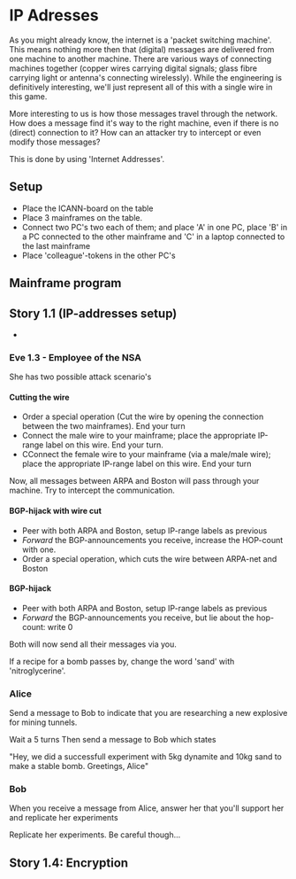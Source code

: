 # IP Adresses

As you might already know, the internet is a 'packet switching machine'.
This means nothing more then that (digital) messages are delivered from one machine to another machine. There are various ways of connecting machines together (copper wires carrying digital signals; glass fibre carrying light or antenna's connecting wirelessly). While the engineering is definitively interesting, we'll just represent all of this with a single wire in this game.

More interesting to us is how those messages travel through the network. How does a message find it's way to the right machine, even if there is no (direct) connection to it? How can an attacker try to intercept or even modify those messages?

This is done by using 'Internet Addresses'. 

## Setup

- Place the ICANN-board on the table
- Place 3 mainframes on the table. 
- Connect two PC's two each of them; and place 'A' in one PC, place 'B' in a PC connected to the other mainframe and 'C' in a laptop connected to the last mainframe
- Place 'colleague'-tokens in the other PC's

## Mainframe program



## Story 1.1 (IP-addresses setup)
-

### Eve 1.3 - Employee of the NSA



She has two possible attack scenario's


#### Cutting the wire

- Order a special operation (Cut the wire by opening the connection between the two mainframes). End your turn
- Connect the male wire to your mainframe; place the appropriate IP-range label on this wire. End your turn.
- CConnect the female wire to your mainframe (via a male/male wire); place the appropriate IP-range label on this wire. End your turn

Now, all messages between ARPA and Boston will pass through your machine. Try to intercept the communication.

#### BGP-hijack with wire cut

- Peer with both ARPA and Boston, setup IP-range labels as previous
- _Forward_ the BGP-announcements you receive, increase the HOP-count with one.
- Order a special operation, which cuts the wire between ARPA-net and Boston

#### BGP-hijack

- Peer with both ARPA and Boston, setup IP-range labels as previous
- _Forward_ the BGP-announcements you receive, but lie about the hop-count: write 0


Both will now send all their messages via you.


If a recipe for a bomb passes by, change the word 'sand' with 'nitroglycerine'.



### Alice

Send a message to Bob to indicate that you are researching a new explosive for mining tunnels.

Wait a 5 turns
Then send a message to Bob which states

"Hey, we did a successfull experiment with 5kg dynamite and 10kg sand to make a stable bomb. Greetings, Alice"

### Bob

When you receive a message from Alice, answer her that you'll support her and replicate her experiments

Replicate her experiments. Be careful though...


## Story 1.4: Encryption







